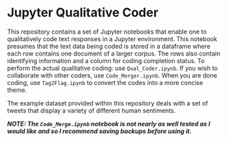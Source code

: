 # Jupyter Qualitative Coder

This repository contains a set of Jupyter notebooks that enable one to qualitatively code text responses in a Jupyter environment. This notebook presumes that the text data being coded is stored in a dataframe where each row contains one document of a larger corpus. The rows also contain identifying information and a column for coding completion status. To perform the actual qualitative coding: use `Qual_Coder.ipynb`. If you wish to collaborate with other coders, use `Code_Merger.ipynb`. When you are done coding, use `Tag2Flag.ipynb` to convert the codes into a more concise theme.

The example dataset provided within this repository deals with a set of tweets that display a variety of different human sentiments.

***NOTE: The `Code_Merge.ipynb` notebook is not nearly as well tested as I would like and so I recommend saving backups before using it.***
